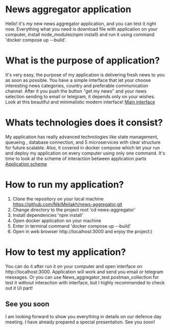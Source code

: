 # News aggregator application
Hello! it's my new news aggregator application, and you can test it right now.
Everything what you need is download file with application on your computer,
install node_modules(npm install) and run it using command 'docker compose up --build'.

# What is the purpose of application?
It's very easy, the purpose of my application is delivering fresh news to you as soon as possible.
You have a simple interface that let your choose interesting news categories, country and
preferable communication channel. After it you push the button "get my news" and your
news selection sending to email or telegram, it depends only on your wishes.
Look at this beautiful and minimalistic modern interface!
[Main interface](./news_aggregator_prsentation/Application_view.png)

# Whats technologies does it consist?
My application has really advanced technologies like state management, queueing , database connection, 
and 5 microservices with clear structure for future scalable. Also, it covered in docker compose which let your
run and deploy my application on every computer using only one command.
It's time to look at the scheme of interaction between application parts
[Application scheme](./news_aggregator_prsentation/Application%20scheme.png)

# How to run my application?
1. Clone the repository on your local machine https://github.com/NikiMeilakh/news-aggregator.git
2. Change directory to the project root 'cd news-aggregator'
3. Install dependencies 'npm install'
4. Open docker application on your machine
5. Enter in terminal command 'docker compose up --build'
6. Open in web browser http://localhost:3000 and enjoy the project:)

# How to test my application?
You can do it after run it on your computer and open interface on http://localhost:3000. Application will work
and send you email or telegram messages.
Or you can use News_aggregator_test.postman_collection for test it without interaction with interface,
but I highly recommended to check out it UI part!

## See you soon
I am looking forward to show you everything in details on our defence day meeting. 
I have already prepared a special presentation. See you soon!


